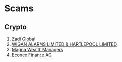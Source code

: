 # Scams

## Crypto
1. [Zadi Global](zadi-global.html)
1. [WIGAN ALARMS LIMITED & HARTLEPOOL LIMITED](wiganalarms.html)
1. [Magna Wealth Managers](magnawealthmanagers.html)
1. [Econex Finance AG](econex.html)